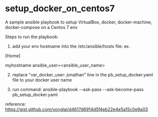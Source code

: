 # setup_docker_on_centos7
A sample ansible playbook to setup VirtualBox, docker, docker-machine, docker-compose on a Centos 7 env

Steps to run the playbook:
1. add your env hostname into the /etc/ansible/hosts file:
ex.

[Home]

myhostname ansible_user=<ansible_user_name>


2. replace "var_docker_user: jonathan" line in the pb_setup_docker.yaml file to your docker user name

3. run command:
ansible-playbook --ask-pass --ask-become-pass pb_setup_docker.yaml


reference:
https://gist.github.com/yonglai/d4617d6914d5f4eb22e4e5a15c0e9a03


